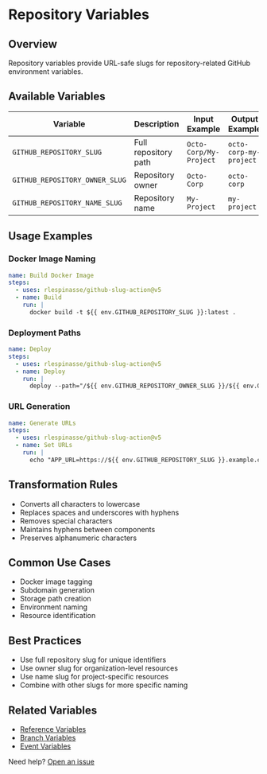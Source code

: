 # Repository Variables

## Overview

Repository variables provide URL-safe slugs for repository-related GitHub environment variables.

## Available Variables

| Variable                       | Description          | Input Example          | Output Example         |
| ------------------------------ | -------------------- | ---------------------- | ---------------------- |
| `GITHUB_REPOSITORY_SLUG`       | Full repository path | `Octo-Corp/My-Project` | `octo-corp-my-project` |
| `GITHUB_REPOSITORY_OWNER_SLUG` | Repository owner     | `Octo-Corp`            | `octo-corp`            |
| `GITHUB_REPOSITORY_NAME_SLUG`  | Repository name      | `My-Project`           | `my-project`           |

## Usage Examples

### Docker Image Naming

```yaml
name: Build Docker Image
steps:
  - uses: rlespinasse/github-slug-action@v5
  - name: Build
    run: |
      docker build -t ${{ env.GITHUB_REPOSITORY_SLUG }}:latest .
```

### Deployment Paths

```yaml
name: Deploy
steps:
  - uses: rlespinasse/github-slug-action@v5
  - name: Deploy
    run: |
      deploy --path="/${{ env.GITHUB_REPOSITORY_OWNER_SLUG }}/${{ env.GITHUB_REPOSITORY_NAME_SLUG }}"
```

### URL Generation

```yaml
name: Generate URLs
steps:
  - uses: rlespinasse/github-slug-action@v5
  - name: Set URLs
    run: |
      echo "APP_URL=https://${{ env.GITHUB_REPOSITORY_SLUG }}.example.com" >> $GITHUB_ENV
```

## Transformation Rules

- Converts all characters to lowercase
- Replaces spaces and underscores with hyphens
- Removes special characters
- Maintains hyphens between components
- Preserves alphanumeric characters

## Common Use Cases

- Docker image tagging
- Subdomain generation
- Storage path creation
- Environment naming
- Resource identification

## Best Practices

- Use full repository slug for unique identifiers
- Use owner slug for organization-level resources
- Use name slug for project-specific resources
- Combine with other slugs for more specific naming

## Related Variables

- [Reference Variables](reference-variables.md)
- [Branch Variables](branch-variables.md)
- [Event Variables](event-variables.md)

Need help? [Open an issue](https://github.com/rlespinasse/github-slug-action/issues)
